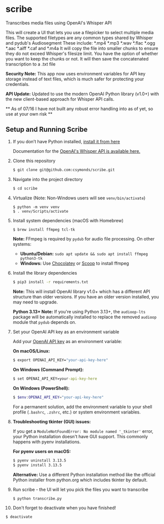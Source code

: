 # scribe
Transcribes media files using OpenAI's Whisper API

This will create a UI that lets you use a filepicker to select multiple media files.
The supported filetypes are any common types shared by Whisper and pydub's Audiosegment
These include: *.mp4 *.mp3 *.wav *.flac *.ogg *.aac *.aiff *.caf and *.m4a
It will copy the file into smaller chunks to ensure they do not exceed Whisper's filesize limit.
You have the option of whether you want to keep the chunks or not.
It will then save the concatenated transcription to a .txt file

**Security Note:** This app now uses environment variables for API key storage instead of text files, which is much safer for protecting your credentials.

**API Update:** Updated to use the modern OpenAI Python library (v1.0+) with the new client-based approach for Whisper API calls.

** As of 07/16 I have not built any robust error handling into as of yet, so use at your own risk **

## Setup and Running Scribe

1. If you don’t have Python installed, [install it from here](https://www.python.org/downloads/)

    Documentation for the [OpenAI's Whisper API is available here.](https://platform.openai.com/docs/guides/speech-to-text)


2. Clone this repository

   ```bash
   $ git clone git@github.com:csymonds/scribe.git
   ```

3. Navigate into the project directory
   
   ```bash
   $ cd scribe
   ```

4. Virtualize (Note: Non-Windows users will see `venv/bin/activate`)
   ```
   $ python -m venv venv
   $ . venv/Scripts/activate
   ```

5. Install system dependencies (macOS with Homebrew)
   ```bash
   $ brew install ffmpeg tcl-tk
   ```
   
   **Note:** FFmpeg is required by `pydub` for audio file processing. On other systems:
   - **Ubuntu/Debian:** `sudo apt update && sudo apt install ffmpeg python3-tk`
   - **Windows:** Use [Chocolatey](https://chocolatey.org/) or [Scoop](https://scoop.sh/) to install ffmpeg
   
6. Install the library dependencies
   ```bash
   $ pip3 install -r requirements.txt
   ```
   
   **Note:** This will install OpenAI library v1.0+ which has a different API structure than older versions. If you have an older version installed, you may need to upgrade.
   
   **Python 3.13+ Note:** If you're using Python 3.13+, the `audioop-lts` package will be automatically installed to replace the removed `audioop` module that `pydub` depends on.

7. Set your OpenAI API key as an environment variable

   Add your [OpenAI API key](https://beta.openai.com/account/api-keys) as an environment variable:

   **On macOS/Linux:**
   ```bash
   $ export OPENAI_API_KEY="your-api-key-here"
   ```

   **On Windows (Command Prompt):**
   ```cmd
   $ set OPENAI_API_KEY=your-api-key-here
   ```

   **On Windows (PowerShell):**
   ```powershell
   $ $env:OPENAI_API_KEY="your-api-key-here"
   ```

   For a permanent solution, add the environment variable to your shell profile (`.bashrc`, `.zshrc`, etc.) or system environment variables.

8. **Troubleshooting tkinter (GUI) issues:**
   
   If you get a `ModuleNotFoundError: No module named '_tkinter'` error, your Python installation doesn't have GUI support. This commonly happens with pyenv installations.
   
   **For pyenv users on macOS:**
   ```bash
   $ pyenv uninstall 3.13.5
   $ pyenv install 3.13.5
   ```
   
   **Alternative:** Use a different Python installation method like the official Python installer from python.org which includes tkinter by default.

9. Run scribe - the UI will let you pick the files you want to transcribe
    ```
    $ python transcribe.py
    ```

10. Don't forget to deactivate when you have finished!
   ```
   $ deactivate
   ```
